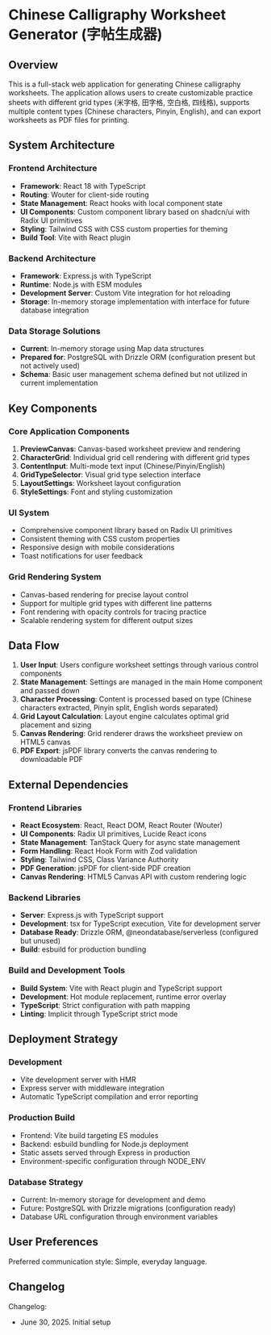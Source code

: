 # Chinese Calligraphy Worksheet Generator (字帖生成器)

## Overview

This is a full-stack web application for generating Chinese calligraphy worksheets. The application allows users to create customizable practice sheets with different grid types (米字格, 田字格, 空白格, 四线格), supports multiple content types (Chinese characters, Pinyin, English), and can export worksheets as PDF files for printing.

## System Architecture

### Frontend Architecture
- **Framework**: React 18 with TypeScript
- **Routing**: Wouter for client-side routing
- **State Management**: React hooks with local component state
- **UI Components**: Custom component library based on shadcn/ui with Radix UI primitives
- **Styling**: Tailwind CSS with CSS custom properties for theming
- **Build Tool**: Vite with React plugin

### Backend Architecture
- **Framework**: Express.js with TypeScript
- **Runtime**: Node.js with ESM modules
- **Development Server**: Custom Vite integration for hot reloading
- **Storage**: In-memory storage implementation with interface for future database integration

### Data Storage Solutions
- **Current**: In-memory storage using Map data structures
- **Prepared for**: PostgreSQL with Drizzle ORM (configuration present but not actively used)
- **Schema**: Basic user management schema defined but not utilized in current implementation

## Key Components

### Core Application Components
1. **PreviewCanvas**: Canvas-based worksheet preview and rendering
2. **CharacterGrid**: Individual grid cell rendering with different grid types
3. **ContentInput**: Multi-mode text input (Chinese/Pinyin/English)
4. **GridTypeSelector**: Visual grid type selection interface
5. **LayoutSettings**: Worksheet layout configuration
6. **StyleSettings**: Font and styling customization

### UI System
- Comprehensive component library based on Radix UI primitives
- Consistent theming with CSS custom properties
- Responsive design with mobile considerations
- Toast notifications for user feedback

### Grid Rendering System
- Canvas-based rendering for precise layout control
- Support for multiple grid types with different line patterns
- Font rendering with opacity controls for tracing practice
- Scalable rendering system for different output sizes

## Data Flow

1. **User Input**: Users configure worksheet settings through various control components
2. **State Management**: Settings are managed in the main Home component and passed down
3. **Character Processing**: Content is processed based on type (Chinese characters extracted, Pinyin split, English words separated)
4. **Grid Layout Calculation**: Layout engine calculates optimal grid placement and sizing
5. **Canvas Rendering**: Grid renderer draws the worksheet preview on HTML5 canvas
6. **PDF Export**: jsPDF library converts the canvas rendering to downloadable PDF

## External Dependencies

### Frontend Libraries
- **React Ecosystem**: React, React DOM, React Router (Wouter)
- **UI Components**: Radix UI primitives, Lucide React icons
- **State Management**: TanStack Query for async state management
- **Form Handling**: React Hook Form with Zod validation
- **Styling**: Tailwind CSS, Class Variance Authority
- **PDF Generation**: jsPDF for client-side PDF creation
- **Canvas Rendering**: HTML5 Canvas API with custom rendering logic

### Backend Libraries
- **Server**: Express.js with TypeScript support
- **Development**: tsx for TypeScript execution, Vite for development server
- **Database Ready**: Drizzle ORM, @neondatabase/serverless (configured but unused)
- **Build**: esbuild for production bundling

### Build and Development Tools
- **Build System**: Vite with React plugin and TypeScript support
- **Development**: Hot module replacement, runtime error overlay
- **TypeScript**: Strict configuration with path mapping
- **Linting**: Implicit through TypeScript strict mode

## Deployment Strategy

### Development
- Vite development server with HMR
- Express server with middleware integration
- Automatic TypeScript compilation and error reporting

### Production Build
- Frontend: Vite build targeting ES modules
- Backend: esbuild bundling for Node.js deployment
- Static assets served through Express in production
- Environment-specific configuration through NODE_ENV

### Database Strategy
- Current: In-memory storage for development and demo
- Future: PostgreSQL with Drizzle migrations (configuration ready)
- Database URL configuration through environment variables

## User Preferences

Preferred communication style: Simple, everyday language.

## Changelog

Changelog:
- June 30, 2025. Initial setup